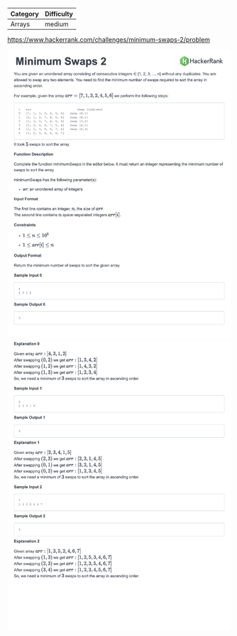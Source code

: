 | Category | Difficulty |
| -------- | ---------- |
| Arrays   | medium     |

https://www.hackerrank.com/challenges/minimum-swaps-2/problem

![Description Part 1](./Description1.png)
![Description Part 2](./Description2.png)

